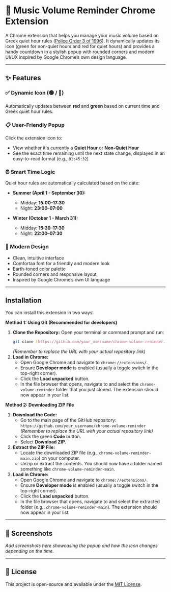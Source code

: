 # 🎵 Music Volume Reminder Chrome Extension

A Chrome extension that helps you manage your music volume based on Greek quiet hour rules ([Police Order 3 of 1996](https://www.astynomia.gr/odigos-tou-politi/chrisimes-symvoules/diafores/poies-einai-oi-ores-koinis-isychias/)).
It dynamically updates its icon (green for non-quiet hours and red for quiet hours) and provides a handy countdown in a stylish popup with rounded corners and modern UI/UX inspired by Google Chrome’s own design language.

---

## ✨ Features

### ✅ Dynamic Icon  (🟢 / 🔴)
Automatically updates between **red** and **green** based on current time and Greek quiet hour rules.

### 📋 User-Friendly Popup  
Click the extension icon to:
- View whether it's currently a **Quiet Hour** or **Non-Quiet Hour**
- See the exact time remaining until the next state change, displayed in an easy-to-read format (e.g., `01:45:32`)

### ⏰ Smart Time Logic  
Quiet hour rules are automatically calculated based on the date:

- **Summer (April 1 - September 30):**  
  - Midday: **15:00–17:30**  
  - Night: **23:00–07:00**

- **Winter (October 1 - March 31):**  
  - Midday: **15:30–17:30**  
  - Night: **22:00–07:30**

### 🎨 Modern Design  
- Clean, intuitive interface  
- Comfortaa font for a friendly and modern look  
- Earth-toned color palette  
- Rounded corners and responsive layout  
- Inspired by Google Chrome’s own UI language  

---

## Installation

You can install this extension in two ways:

**Method 1: Using Git (Recommended for developers)**

1.  **Clone the Repository:** Open your terminal or command prompt and run:
    ```bash
    git clone [https://github.com/your_username/chrome-volume-reminder.git](https://github.com/your_username/chrome-volume-reminder.git)
    ```
    *(Remember to replace the URL with your actual repository link)*
2.  **Load in Chrome:**
    * Open Google Chrome and navigate to `chrome://extensions/`.
    * Ensure **Developer mode** is enabled (usually a toggle switch in the top-right corner).
    * Click the **Load unpacked** button.
    * In the file browser that opens, navigate to and select the `chrome-volume-reminder` folder that you just cloned. The extension should now appear in your list.

**Method 2: Downloading ZIP File**

1.  **Download the Code:**
    * Go to the main page of the GitHub repository: `https://github.com/your_username/chrome-volume-reminder`
    *(Remember to replace the URL with your actual repository link)*
    * Click the green **Code** button.
    * Select **Download ZIP**.
2.  **Extract the ZIP File:**
    * Locate the downloaded ZIP file (e.g., `chrome-volume-reminder-main.zip`) on your computer.
    * Unzip or extract the contents. You should now have a folder named something like `chrome-volume-reminder-main`.
3.  **Load in Chrome:**
    * Open Google Chrome and navigate to `chrome://extensions/`.
    * Ensure **Developer mode** is enabled (usually a toggle switch in the top-right corner).
    * Click the **Load unpacked** button.
    * In the file browser that opens, navigate to and select the extracted folder (e.g., `chrome-volume-reminder-main`). The extension should now appear in your list.

---
## 📸 Screenshots

_Add screenshots here showcasing the popup and how the icon changes depending on the time._

---

## 📄 License

This project is open-source and available under the [MIT License](LICENSE).
